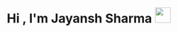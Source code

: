 <h1 align="center">Hi , I'm Jayansh Sharma <img src="https://media.giphy.com/media/hvRJCLFzcasrR4ia7z/giphy.gif" width="35"></h1>

<!--
**Jayanshsharma/Jayanshsharma** is a ✨ _special_ ✨ repository because its `README.md` (this file) appears on your GitHub profile.

Here are some ideas to get you started:

- 🔭 I’m currently working on ...
- 🌱 I’m currently learning ...
- 👯 I’m looking to collaborate on ...
- 🤔 I’m looking for help with ...
- 💬 Ask me about ...
- 📫 How to reach me: ...
- 😄 Pronouns: ...
- ⚡ Fun fact: ...
-->
